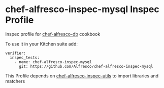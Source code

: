 # chef-alfresco-inspec-mysql Inspec Profile

Inspec profile for [chef-alfresco-db](https://github.com/Alfresco/chef-alfresco-db) cookbook

To use it in your Kitchen suite add:

```
verifier:
  inspec_tests:
    - name: chef-alfresco-inspec-mysql
      git: https://github.com/Alfresco/chef-alfresco-inspec-mysql
```

This Profile depends on [chef-alfresco-inspec-utils](https://github.com/Alfresco/chef-alfresco-inspec-utils) to import libraries and matchers
